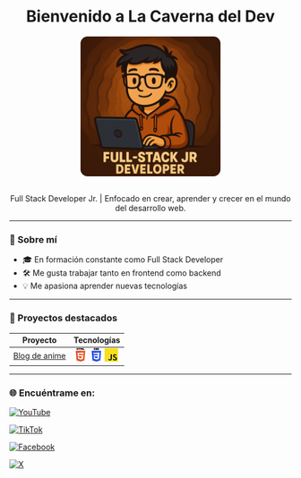 <h1 align="center">Bienvenido a La Caverna del Dev</h1>
<img src="icons/logo.png" alt="logo" width="250" height="250" style="display: block; margin: 0 auto; border-radius: 5%;" />
<br>
<p align="center">Full Stack Developer Jr. | Enfocado en crear, aprender y crecer en el mundo del desarrollo web.</p>

---

### 🚀 Sobre mí

- 🎓 En formación constante como Full Stack Developer
- 🛠️ Me gusta trabajar tanto en frontend como backend
- 💡  Me apasiona aprender nuevas tecnologías

---

### 📂 Proyectos destacados

| Proyecto | Tecnologías 
|----------|-------------
| [Blog de anime](#) | ![](icons/html.png) ![](icons/css.png) ![](icons/js.png)


---

### 🌐 Encuéntrame en:

[![YouTube](https://img.shields.io/badge/YouTube-La_Caverna_del_Dev-FF0000?style=for-the-badge&logo=youtube&logoColor=white&labelColor=101010)](https://www.youtube.com/@lacavernadeldev)

[![TikTok](https://img.shields.io/badge/TikTok-@lacavernadeldev-ff3d94?style=for-the-badge&logo=tiktok&logoColor=white&labelColor=101010)](https://www.tiktok.com/@lacavernadeldev)

[![Facebook](https://img.shields.io/badge/Facebook-@lacavernadeldev-1877F2?style=for-the-badge&logo=facebook&logoColor=white&labelColor=101010)](https://www.facebook.com/lacavernadeldev)

[![X](https://img.shields.io/badge/@lacavernadeldev-1DA1F2?style=for-the-badge&logo=x&logoColor=white&labelColor=101010)](https://x.com/lacavernadeldev)
